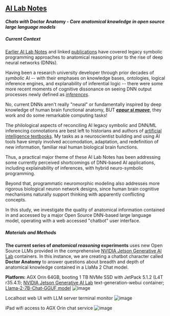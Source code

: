 ## <u>AI Lab Notes</u>

#### ***Chats with*** **Doctor Anatomy -** ***Core anatomical knowledge in open source large language models***

##### Current Context

[Earlier AI Lab Notes](https://github.com/rtrelease/Jetson-Symbolics-Neuromorphics/blob/main/Onto1.md) and linked [publications](https://anatomypubs.onlinelibrary.wiley.com/doi/10.1002/ar.b.20095) have covered legacy symbolic programming approaches to anatomical reasoning prior to the rise of deep neural networks (DNNs).  

Having been a research university developer through prior decades of *symbolic* AI -- with their emphases on knowledge bases, ontologies, logical inference engines, and explanability of inferential logic -- there were some more recent moments of cognitive dissonance on seeing DNN output processes newly defined as [*inferences*](https://research.ibm.com/blog/AI-inference-explained).

No, current DNNs aren't really "neural" or fundamentally inspired by deep knowledge of human brain functional anatomy, BUT [***eppur si muove***](https://en.m.wikipedia.org/wiki/And_yet_it_moves), they work and do some remarkable computing tasks! 

The philological aspects of reconciling AI legacy symbolic and DNN/ML inferencing connotations are best left to historians and authors of [artificial intelligence textbooks](http://aima.cs.berkeley.edu/index.html).
My tasks as a neuroscientist building and using AI tools have simply involved accomodation, adaptation, and redefinition of new information, familiar real human biological brain functions. 

Thus, a practical major theme of these AI Lab Notes has been addressing some currently perceived shortcomings of DNN-based AI applications, including explainability of inferences, with hybrid neuro-symbolic programming.

Beyond that, programmatic neuromorphic modeling also addresses more rigorous biological neuron network designs, since human brain cognitive mechanisms naturally support thinking with apparently conflicting concepts.

In this study, we investigate the quality of anatomical information contained in and accessed by a major Open Source DNN-based large language model, operating with a web accessed "chatbot" user interface.

##### Materials and Methods

**The current series of *anatomical reasoning* experiments** uses new Open Source LLMs provided in the comprehensive [NVIDIA Jetson Generative AI Lab](https://www.jetson-ai-lab.com/index.html) containers.  In this instance, we are creating a chatbot character called **Doctor Anatomy** to answer questions about breadth and depth of anatomical knowledge contained in a LlaMa 2 Chat model.

**Platform:** AGX Orin 64GB, booting 1 TB NVMe SSD with JetPack 5.1.2 (L4T r35.4.1); [NVIDIA Jetson Generative AI Lab](https://www.jetson-ai-lab.com/tutorial_text-generation.html) text-generation-webui container; [Llama-2-7B-Chat-GGUF model](https://huggingface.co/TheBloke/Llama-2-7B-Chat-GGUF)
![image](https://github.com/rtrelease/Jetson-Symbolics-Neuromorphics/assets/71346897/90e79657-820c-465f-be94-d26098840e51)

Localhost web UI with LLM server terminal monitor
![image](https://github.com/rtrelease/Jetson-Symbolics-Neuromorphics/assets/71346897/cdc902bc-77af-499b-85e7-b84e452780ec)

iPad wifi access to AGX Orin chat service
![image](https://github.com/rtrelease/Jetson-Symbolics-Neuromorphics/assets/71346897/44dc0501-48d7-4951-b8cc-9810cf3dbf6f)

